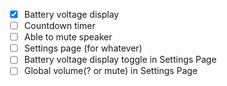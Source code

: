 - [x] Battery voltage display
- [ ] Countdown timer
- [ ] Able to mute speaker
- [ ] Settings page (for whatever)
- [ ] Battery voltage display toggle in Settings Page
- [ ] Global volume(? or mute) in Settings Page
